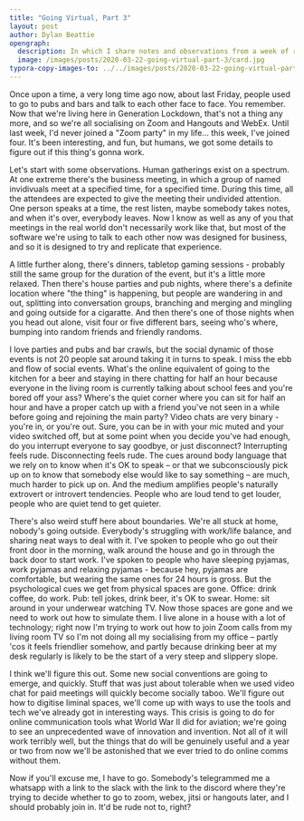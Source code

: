 ```yaml
---
title: "Going Virtual, Part 3"
layout: post
author: Dylan Beattie
opengraph: 
  description: In which I share notes and observations from a week of remote socialising.
  image: /images/posts/2020-03-22-going-virtual-part-3/card.jpg
typora-copy-images-to: ../../images/posts/2020-03-22-going-virtual-part-3
---
```


Once upon a time, a very long time ago now, about last Friday, people used to go to pubs and bars and talk to each other face to face. You remember. Now that we're living here in Generation Lockdown, that's not a thing any more, and so we're all socialising on Zoom and Hangouts and WebEx. Until last week, I'd never joined a "Zoom party" in my life... this week, I've joined four. It's been interesting, and fun, but humans, we got some details to figure out if this thing's gonna work.

Let's start with some observations. Human gatherings exist on a spectrum. At one extreme there's the business meeting, in which a group of named invidivuals meet at a specified time, for a specified time. During this time, all the attendees are expected to give the meeting their undivided attention. One person speaks at a time, the rest listen, maybe somebody takes notes, and when it's over, everybody leaves. Now I know as well as any of you that meetings in the real world don't necessarily work like that, but most of the software we're using to talk to each other now was designed for business, and so it is designed to try and replicate that experience.

A little further along, there's dinners, tabletop gaming sessions - probably still the same group for the duration of the event, but it's a little more relaxed. Then there's house parties and pub nights, where there's a definite location where "the thing" is happening, but people are wandering in and out, splitting into conversation groups, branching and merging and mingling and going outside for a cigaratte. And then there's one of those nights when you head out alone, visit four or five different bars, seeing who's where, bumping into random friends and friendly randoms.

I love parties and pubs and bar crawls, but the social dynamic of those events is not 20 people sat around taking it in turns to speak. I miss the ebb and flow of social events. What's the online equivalent of going to the kitchen for a beer and staying in there chatting for half an hour because everyone in the living room is currently talking about school fees and you're bored off your ass? Where's the quiet corner where you can sit for half an hour and have a proper catch up with a friend you've not seen in a while before going and rejoining the main party? Video chats are very binary - you're in, or you're out. Sure, you can be in with your mic muted and your video switched off, but at some point when you decide you've had enough, do you interrupt everyone to say goodbye, or just disconnect? Interrupting feels rude. Disconnecting feels rude. The cues around body language that we rely on to know when it's OK to speak – or that we subconsciously pick up on to know that somebody else would like to say something – are much, much harder to pick up on. And the medium amplifies people's naturally extrovert or introvert tendencies. People who are loud tend to get louder, people who are quiet tend to get quieter.

There's also weird stuff here about boundaries. We're all stuck at home, nobody's going outside. Everybody's struggling with work/life balance, and sharing neat ways to deal with it. I've spoken to people who go out their front door in the morning, walk around the house and go in through the back door to start work. I've spoken to people who have sleeping pyjamas, work pyjamas and relaxing pyjamas - because hey, pyjamas are comfortable, but wearing the same ones for 24 hours is gross. But the psychological cues we get from physical spaces are gone. Office: drink coffee, do work. Pub: tell jokes, drink beer, it's OK to swear. Home: sit around in your underwear watching TV. Now those spaces are gone and we need to work out how to simulate them. I live alone in a house with a lot of technology; right now I'm trying to work out how to join Zoom calls from my living room TV so I'm not doing all my socialising from my office – partly 'cos it feels friendlier somehow, and partly because drinking beer at my desk regularly is likely to be the start of a very steep and slippery slope. 

I think we'll figure this out. Some new social conventions are going to emerge, and quickly. Stuff that was just about tolerable when we used video chat for paid meetings will quickly become socially taboo. We'll figure out how to digitise liminal spaces, we'll come up with ways to use the tools and tech we've already got in interesting ways. This crisis is going to do for online communication tools what World War II did for aviation; we're going to see an unprecedented wave of innovation and invention. Not all of it will work terribly well, but the things that do will be genuinely useful and a year or two from now we'll be astonished that we ever tried to do online comms without them.

Now if you'll excuse me, I have to go. Somebody's telegrammed me a whatsapp with a link to the slack with the link to the discord where they're trying to decide whether to go to zoom, webex, jitsi or hangouts later, and I should probably join in. It'd be rude not to, right?
